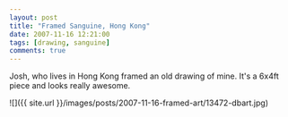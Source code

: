 ```yaml
---
layout: post
title: "Framed Sanguine, Hong Kong"
date: 2007-11-16 12:21:00
tags: [drawing, sanguine]
comments: true
---
```

Josh, who lives in Hong Kong framed an old drawing of mine. It's a 6x4ft piece and looks really awesome.

![]({{ site.url }}/images/posts/2007-11-16-framed-art/13472-dbart.jpg)
